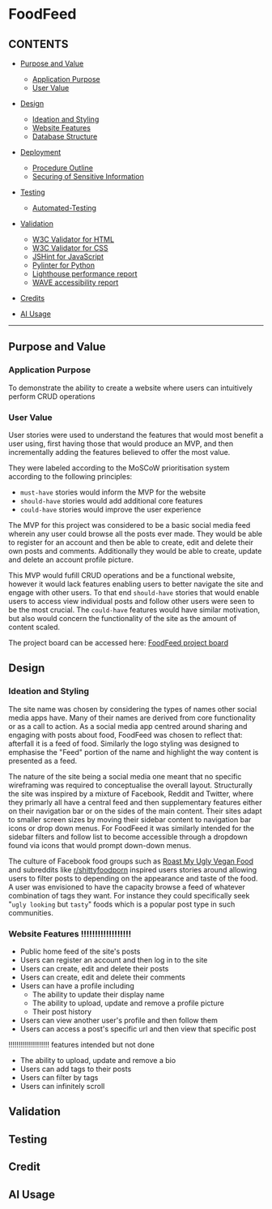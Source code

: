 # FoodFeed

## CONTENTS

* [Purpose and Value](#Purpose-and-Value)
  * [Application Purpose](#Application-Purpose)
  * [User Value](#User-Value)

* [Design](#Design)
  * [Ideation and Styling](#Ideation-and-Styling)
  * [Website Features](#Website-Features)
  * [Database Structure](#Database-Structure)


* [Deployment](#Deployment)
  * [Procedure Outline](#Procedure-Outline)
  * [Securing of Sensitive Information](#Securing-of-Sensitive-Information)

* [Testing](#Testing)
  * [Automated-Testing](Automated-Testing)

* [Validation](#Validation)
  * [W3C Validator for HTML](#W3C-Validator-for-HTML)
  * [W3C Validator for CSS](#W3C-Validator-for-CSS)
  * [JSHint for JavaScript](#JSHint-for-JavaScript)
  * [Pylinter for Python](#Pylinter-for-Python)
  * [Lighthouse performance report](#Lighthouse-performance-report)
  * [WAVE accessibility report](#Wave-accessibility-report)

* [Credits](#Credits)
  

* [AI Usage](#AI-Usage)

- - -

## Purpose and Value

### Application Purpose
To demonstrate the ability to create a website where users can intuitively perform CRUD operations

### User Value

User stories were used to understand the features that would most benefit a user using, first having those that would produce an MVP, and then incrementally adding the features believed to offer the most value.

They were labeled according to the MoSCoW prioritisation system according to the following principles:
* `must-have` stories would inform the MVP for the website
* `should-have` stories would add additional core features
* `could-have` stories would improve the user experience

The MVP for this project was considered to be a basic social media feed wherein any user could browse all the posts ever made. They would be able to register for an account and then be able to create, edit and delete their own posts and comments. Additionally they would be able to create, update and delete an account profile picture.

This MVP would fufill CRUD operations and be a functional website, however it would lack features enabling users to better navigate the site and engage with other users. To that end `should-have` stories that would enable users to access view individual posts and follow other users were seen to be the most crucial. The `could-have` features would have similar motivation, but also would concern the functionality of the site as the amount of content scaled.

The project board can be accessed here: [FoodFeed project board](https://github.com/users/AmeliaBeep/projects/3/views/1)

## Design

### Ideation and Styling

The site name was chosen by considering the types of names other social media apps have. Many of their names are derived from core functionality or as a call to action. As a social media app centred around sharing and engaging with posts about food, FoodFeed was chosen to reflect that: afterfall it is a feed of food. Similarly the logo styling was designed to emphasise the "Feed" portion of the name and highlight the way content is presented as a feed.

The nature of the site being a social media one meant that no specific wireframing was required to conceptualise the overall layout. Structurally the site was inspired by a mixture of Facebook, Reddit and Twitter, where they primarly all have a central feed and then supplementary features either on their navigation bar or on the sides of the main content. Their sites adapt to smaller screen sizes by moving their sidebar content to navigation bar icons or drop down menus. For FoodFeed it was similarly intended for the sidebar filters and follow list to become accessible through a dropdown found via icons that would prompt down-down menus.

The culture of Facebook food groups such as [Roast My Ugly Vegan Food](https://www.facebook.com/groups/834483857375137/) and subreddits like [r/shittyfoodporn](https://www.reddit.com/r/shittyfoodporn/) inspired users stories around allowing users to filter posts to depending on the appearance and taste of the food. A user was envisioned to have the capacity browse a feed of whatever combination of tags they want. For instance they could specifically seek "`ugly looking` but `tasty`" foods which is a popular post type in such communities.

### Website Features !!!!!!!!!!!!!!!!!!

* Public home feed of the site's posts
* Users can register an account and then log in to the site 
* Users can create, edit and delete their posts
* Users can create, edit and delete their comments
* Users can have a profile including
  * The ability to update their display name
  * The ability to upload, update and remove a profile picture
  * Their post history
* Users can view another user's profile and then follow them
* Users can access a post's specific url and then view that specific post

!!!!!!!!!!!!!!!!!!!! features intended but not done
  * The ability to upload, update and remove a bio
* Users can add tags to their posts
* Users can filter by tags
* Users can infinitely scroll

## Validation

## Testing

## Credit

## AI Usage